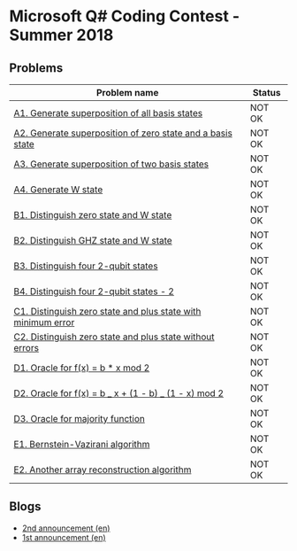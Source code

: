 # Microsoft Q# Coding Contest - Summer 2018

## Problems

| Problem name                                                                                                                             | Status |
| ---------------------------------------------------------------------------------------------------------------------------------------- | ------ |
| [A1. Generate superposition of all basis states](problems/A1._Generate_superposition_of_all_basis_states.md)                             | NOT OK |
| [A2. Generate superposition of zero state and a basis state](problems/A2._Generate_superposition_of_zero_state_and_a_basis_state.md)     | NOT OK |
| [A3. Generate superposition of two basis states](problems/A3._Generate_superposition_of_two_basis_states.md)                             | NOT OK |
| [A4. Generate W state](problems/A4._Generate_W_state.md)                                                                                 | NOT OK |
| [B1. Distinguish zero state and W state](problems/B1._Distinguish_zero_state_and_W_state.md)                                             | NOT OK |
| [B2. Distinguish GHZ state and W state](problems/B2._Distinguish_GHZ_state_and_W_state.md)                                               | NOT OK |
| [B3. Distinguish four 2-qubit states](problems/B3._Distinguish_four_2-qubit_states.md)                                                   | NOT OK |
| [B4. Distinguish four 2-qubit states - 2](problems/B4._Distinguish_four_2-qubit_states_-_2.md)                                           | NOT OK |
| [C1. Distinguish zero state and plus state with minimum error](problems/C1._Distinguish_zero_state_and_plus_state_with_minimum_error.md) | NOT OK |
| [C2. Distinguish zero state and plus state without errors](problems/C2._Distinguish_zero_state_and_plus_state_without_errors.md)         | NOT OK |
| [D1. Oracle for f(x) = b \* x mod 2](<problems/D1._Oracle_for_f(x)_=_b_*_x_mod_2.md>)                                                    | NOT OK |
| [D2. Oracle for f(x) = b _ x + (1 - b) _ (1 - x) mod 2](<problems/D2._Oracle_for_f(x)_=_b_*_x_+_(1_-_b)_*_(1_-_x)_mod_2.md>)             | NOT OK |
| [D3. Oracle for majority function](problems/D3._Oracle_for_majority_function.md)                                                         | NOT OK |
| [E1. Bernstein-Vazirani algorithm](problems/E1._Bernstein-Vazirani_algorithm.md)                                                         | NOT OK |
| [E2. Another array reconstruction algorithm](problems/E2._Another_array_reconstruction_algorithm.md)                                     | NOT OK |

## Blogs

- [2nd announcement (en)](<blogs/2nd_announcement_(en).md>)
- [1st announcement (en)](<blogs/1st_announcement_(en).md>)

